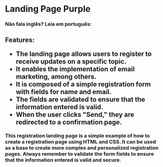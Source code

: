 # Landing Page Purple

<h3>Não fala inglês? Leia em português: </hr>

<h2>Features:

<ul>
    <li>The landing page allows users to register to receive updates on a specific topic.</li>
    <li>It enables the implementation of email marketing, among others.</li>
    <li>It is composed of a simple registration form with fields for name and email.</li>
    <li>The fields are validated to ensure that the information entered is valid.</li>
    <li>When the user clicks "Send," they are redirected to a confirmation page.</li>
</ul>

<h3>This registration landing page is a simple example of how to create a registration page using HTML and CSS. It can be used as a base to create more complex and personalized registration pages. Always remember to validate the form fields to ensure that the information entered is valid and secure.</h3>